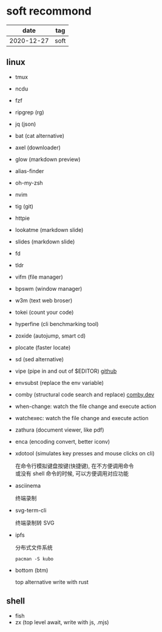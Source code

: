 # soft recommond

| date       | tag  |
| ---------- | ---- |
| 2020-12-27 | soft |

## linux

- tmux
- ncdu
- fzf
- ripgrep (rg)
- jq (json)
- bat (cat alternative)
- axel (downloader)
- glow (markdown preview)
- alias-finder
- oh-my-zsh
- nvim
- tig (git)
- httpie
- lookatme (markdown slide)
- slides (markdown slide)
- fd
- tldr
- vifm (file manager)
- bpswm (window manager)
- w3m (text web broser)
- tokei (count your code)
- hyperfine (cli benchmarking tool)
- zoxide (autojump, smart cd)
- plocate (faster locate)
- sd (sed alternative)

- vipe (pipe in and out of $EDITOR) [github](https://github.com/juliangruber/vipe)
- envsubst (replace the env variable)

- comby (structural code search and replace) [comby.dev](https://comby.dev)

- when-change: watch the file change and execute action

- watchexec: watch the file change and execute action

- zathura (document viewer, like pdf)

- enca (encoding convert, better iconv)

- xdotool (simulates key presses and mouse clicks on cli)

  在命令行模拟键盘按键(快捷键), 在不方便调用命令  
  或没有 shell 命令的时候, 可以方便调用对应功能

- asciinema

  终端录制

- svg-term-cli

  终端录制转 SVG

- ipfs

  分布式文件系统

  `pacman -S kubo`

- bottom (btm)

  top alternative write with rust

## shell

- fish
- zx (top level await, write with js, .mjs)
